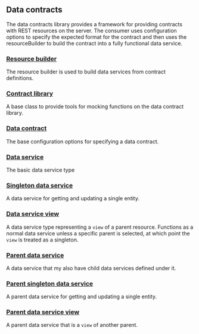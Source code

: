 ## Data contracts
The data contracts library provides a framework for providing contracts with REST resources on the server. The consumer uses configuration options to specify the expected format for the contract and then uses the resourceBuilder to build the contract into a fully functional data service.

### [Resource builder](./resourceBuilder/resourceBuilder.md)
The resource builder is used to build data services from contract definitions.

### [Contract library](./resourceBuilder/contractLibrary.md)
A base class to provide tools for mocking functions on the data contract library.

### [Data contract](./dataService.md)
The base configuration options for specifying a data contract.

### [Data service](./dataService/dataService.md)
The basic data service type

### [Singleton data service](./singleDataService/singletonDataService.md)
A data service for getting and updating a single entity.

### [Data service view](./dataService/dataServiceView.md)
A data service type representing a `view` of a parent resource. Functions as a normal data service unless a specific parent is selected, at which point the `view` is treated as a singleton.

### [Parent data service](./parentDataService/parentDataService.md)
A data service that my also have child data services defined under it.

### [Parent singleton data service](./parentSingletonDataService/parentSingletonDataService.md)
A parent data service for getting and updating a single entity.

### [Parent data service view](./dataService/parentDataServiceView.md)
A parent data service that is a `view` of another parent.